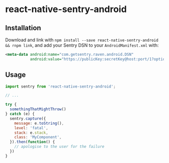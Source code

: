 
# react-native-sentry-android

## Installation

Download and link with `npm install --save react-native-sentry-android && rnpm link`, and add your Sentry DSN to your `AndroidManifest.xml` with: 
```xml
<meta-data android:name="com.getsentry.raven.android.DSN"
           android:value="https://publicKey:secretKey@host:port/1?options" />
```
## Usage

```javascript
import sentry from 'react-native-sentry-android';

// ...

try {
  somethingThatMightThrow()
} catch (e) {
  sentry.capture({
    message: e.toString(),
    level: 'fatal',
    stack: e.stack,
    class: 'MyComponent',
  }).then(function() {
    // apologise to the user for the failure
  })
}
```